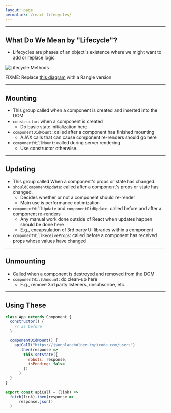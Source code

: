 ```yaml
---
layout: page
permalink: /react-lifecycles/
---
```


---

## What Do We Mean by "Lifecycle"?

- Lifecycles are phases of an object's existence where we might want to add or replace logic

![Lifecycle Methods]({{"img/reactjs_component_lifecycle_functions.png"|absolute_url}})

FIXME: Replace [this diagram](http://www.codevoila.com/uploads/images/201607/reactjs_component_lifecycle_functions.png) with a Rangle version

---

## Mounting

- This group called when a component is created and inserted into the DOM
- `constructor`: when a component is created
  - Do basic state initialization here
- `componentDidMount`: called after a component has finished mounting
  - AJAX calls that can cause component re-renders should go here
- `componentWillMount`: called during server rendering
  - Use constructor otherwise.

---

## Updating

- This group called When a component's props or state has changed.
- `shouldComponentUpdate`: called after a component's props or state has changed.
  - Decides whether or not a component should re-render
  - Main use is performance optimization
- `componentWillUpdate` and `componentDidUpdate`: called before and after a component re-renders
  - Any manual work done outside of React when updates happen should be done here
  - E.g., encapsulation of 3rd party UI libraries within a component
- `componentWillReceiveProps`: called before a component has received props whose values have changed

---

## Unmounting

- Called when a component is destroyed and removed from the DOM
- `componentWillUnmount`: do clean-up here
  - E.g., remove 3rd party listeners, unsubscribe, etc.

---

## Using These

```js
class App extends Component {
  constructor() {
    // as before
  }

  componentDidMount() {
    apiCall("https://jsonplaceholder.typicode.com/users")
      .then(response =>
        this.setState({
          robots: response,
          isPending: false
        })
      )
  }
}
```

```js
export const apiCall = (link) =>
  fetch(link).then(response =>
      response.json()
  )
```
